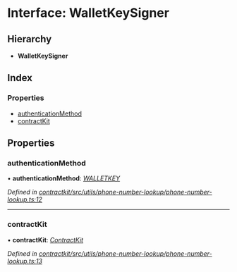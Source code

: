 # Interface: WalletKeySigner

## Hierarchy

* **WalletKeySigner**

## Index

### Properties

* [authenticationMethod](_contractkit_src_utils_phone_number_lookup_phone_number_lookup_.walletkeysigner.md#authenticationmethod)
* [contractKit](_contractkit_src_utils_phone_number_lookup_phone_number_lookup_.walletkeysigner.md#contractkit)

## Properties

###  authenticationMethod

• **authenticationMethod**: *[WALLETKEY](../enums/_contractkit_src_utils_phone_number_lookup_phone_number_lookup_.authenticationmethod.md#walletkey)*

*Defined in [contractkit/src/utils/phone-number-lookup/phone-number-lookup.ts:12](https://github.com/celo-org/celo-monorepo/blob/master/packages/contractkit/src/utils/phone-number-lookup/phone-number-lookup.ts#L12)*

___

###  contractKit

• **contractKit**: *[ContractKit](../classes/_contractkit_src_kit_.contractkit.md)*

*Defined in [contractkit/src/utils/phone-number-lookup/phone-number-lookup.ts:13](https://github.com/celo-org/celo-monorepo/blob/master/packages/contractkit/src/utils/phone-number-lookup/phone-number-lookup.ts#L13)*
